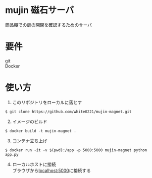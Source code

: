 # mujin 磁石サーバ
商品棚での扉の開閉を確認するためのサーバ  

# 要件
git  
Docker  

# 使い方
1. このリポジトリをローカルに落とす  
``` .sourceCode .shell
$ git clone https://github.com/white0221/mujin-magnet.git
```  

2. イメージのビルド
``` .sourceCode .shell
$ docker build -t mujin-magnet .
```  

3. コンテナ立ち上げ  
``` .sourceCode .shell
$ docker run -it -v $(pwd):/app -p 5000:5000 mujin-magnet python app.py
```  

4. ローカルホストに接続  
ブラウザから[localhost:5000](http://localhost:5000)に接続する
